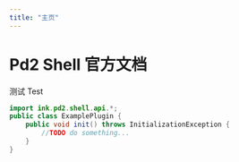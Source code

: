 ```yaml
---
title: "主页"
---
```


# Pd2 Shell 官方文档

测试 Test

```java
import ink.pd2.shell.api.*;
public class ExamplePlugin {
	public void init() throws InitializationException {
		//TODO do something...
    }
}
```
